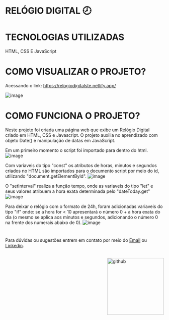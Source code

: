 # RELÓGIO DIGITAL &#128343;

# TECNOLOGIAS UTILIZADAS

HTML, CSS E JavaScript

# COMO VISUALIZAR O PROJETO?

Acessando o link: https://relogiodigitalste.netlify.app/

![image](https://media.discordapp.net/attachments/1113549471008174143/1113868566240972980/relogio.png?width=826&height=468)

# COMO FUNCIONA O PROJETO?

Neste projeto foi criada uma página web que exibe um Relógio Digital criado em HTML, CSS e Javascript. O projeto auxilia no aprendizado com objeto Date() e manipulação de datas em JavaScript.

Em um primeiro momento o script foi importado para dentro do html.
![image](https://media.discordapp.net/attachments/1113549471008174143/1113861300129382440/script.png)

Com variaveis do tipo "const" os atributos de horas, minutos e segundos criados no HTML são importados para o documento script por meio do id, utilizando "document.getElementById".
![image](https://media.discordapp.net/attachments/1113549471008174143/1113863515074215957/const.png)

O "setInterval" realiza a função tempo, onde as variaveis do tipo "let" e seus valores atribuem a hora exata determinada pelo "dateToday.get"
![image](https://media.discordapp.net/attachments/1113549471008174143/1113865151549034576/horas.png)

Para deixar o relógio com o formato de 24h, foram adicionadas variaveis do tipo "if" onde: se a hora for < 10 apresentará o número 0 + a hora exata do dia (o mesmo se aplica aos minutos e segundos, adicionando o número 0 na frente dos numerais abaixo de 0).
![image](https://media.discordapp.net/attachments/1113549471008174143/1113868068033134692/if.png)
#

Para dúvidas ou sugestões entrem em contato por meio do [Email](mailto:stephanisl.lino@gmail.com) ou [Linkedin](https://www.linkedin.com/in/stephanilino). 
<br>
</br>

<img align="right" alt="github" height="180" width="180" src="https://i.makeagif.com/media/3-03-2015/3AyXyZ.gif">
